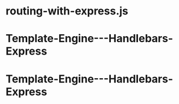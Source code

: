 # routing-with-express.js
# Template-Engine---Handlebars-Express
# Template-Engine---Handlebars-Express
